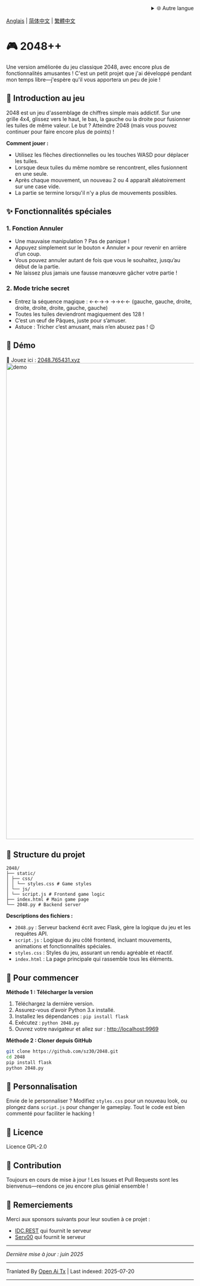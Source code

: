 <div align="right">
  <details>
    <summary >🌐 Autre langue</summary>
    <div>
      <div align="center">
        <a href="https://openaitx.github.io/view.html?user=sz30&project=2048-magic&lang=ja">日本語</a>
        | <a href="https://openaitx.github.io/view.html?user=sz30&project=2048-magic&lang=ko">한국어</a>
        | <a href="https://openaitx.github.io/view.html?user=sz30&project=2048-magic&lang=hi">हिन्दी</a>
        | <a href="https://openaitx.github.io/view.html?user=sz30&project=2048-magic&lang=th">ไทย</a>
        | <a href="https://openaitx.github.io/view.html?user=sz30&project=2048-magic&lang=fr">Français</a>
        | <a href="https://openaitx.github.io/view.html?user=sz30&project=2048-magic&lang=de">Deutsch</a>
        | <a href="https://openaitx.github.io/view.html?user=sz30&project=2048-magic&lang=es">Español</a>
        | <a href="https://openaitx.github.io/view.html?user=sz30&project=2048-magic&lang=it">Itapano</a>
        | <a href="https://openaitx.github.io/view.html?user=sz30&project=2048-magic&lang=ru">Русский</a>
        | <a href="https://openaitx.github.io/view.html?user=sz30&project=2048-magic&lang=pt">Português</a>
        | <a href="https://openaitx.github.io/view.html?user=sz30&project=2048-magic&lang=nl">Nederlands</a>
        | <a href="https://openaitx.github.io/view.html?user=sz30&project=2048-magic&lang=pl">Polski</a>
        | <a href="https://openaitx.github.io/view.html?user=sz30&project=2048-magic&lang=ar">العربية</a>
        | <a href="https://openaitx.github.io/view.html?user=sz30&project=2048-magic&lang=fa">فارسی</a>
        | <a href="https://openaitx.github.io/view.html?user=sz30&project=2048-magic&lang=tr">Türkçe</a>
        | <a href="https://openaitx.github.io/view.html?user=sz30&project=2048-magic&lang=vi">Tiếng Việt</a>
        | <a href="https://openaitx.github.io/view.html?user=sz30&project=2048-magic&lang=id">Bahasa Indonesia</a>
      </div>
    </div>
  </details>
</div>


[Anglais](https://raw.githubusercontent.com/sz30/2048-magic/main/README.md) | [简体中文](https://raw.githubusercontent.com/sz30/2048-magic/main/README.zh-CN.md) | [繁體中文](https://raw.githubusercontent.com/sz30/2048-magic/main/README.zh-TW.md)

# 🎮 2048++

Une version améliorée du jeu classique 2048, avec encore plus de fonctionnalités amusantes ! C'est un petit projet que j'ai développé pendant mon temps libre—j'espère qu'il vous apportera un peu de joie !

## 🎯 Introduction au jeu

2048 est un jeu d'assemblage de chiffres simple mais addictif. Sur une grille 4x4, glissez vers le haut, le bas, la gauche ou la droite pour fusionner les tuiles de même valeur. Le but ? Atteindre 2048 (mais vous pouvez continuer pour faire encore plus de points) !

**Comment jouer :**
- Utilisez les flèches directionnelles ou les touches WASD pour déplacer les tuiles.
- Lorsque deux tuiles du même nombre se rencontrent, elles fusionnent en une seule.
- Après chaque mouvement, un nouveau 2 ou 4 apparaît aléatoirement sur une case vide.
- La partie se termine lorsqu'il n'y a plus de mouvements possibles.

## ✨ Fonctionnalités spéciales

### 1. Fonction Annuler
- Une mauvaise manipulation ? Pas de panique !
- Appuyez simplement sur le bouton « Annuler » pour revenir en arrière d’un coup.
- Vous pouvez annuler autant de fois que vous le souhaitez, jusqu’au début de la partie.
- Ne laissez plus jamais une fausse manœuvre gâcher votre partie !

### 2. Mode triche secret
- Entrez la séquence magique : ←←→→ →→←← (gauche, gauche, droite, droite, droite, droite, gauche, gauche)
- Toutes les tuiles deviendront magiquement des 128 !
- C’est un œuf de Pâques, juste pour s’amuser.
- Astuce : Tricher c’est amusant, mais n’en abusez pas ! 😉

## 🎯 Démo

🎯 Jouez ici : [2048.765431.xyz](https://2048.765431.xyz/)
<img width="1279" alt="demo" src="https://github.com/user-attachments/assets/0df2c956-b6d9-4371-a916-f6ac3ae642be" />



## 📁 Structure du projet
```
2048/
├── static/
│ ├── css/
│ │ └── styles.css # Game styles
│ └── js/
│ └── script.js # Frontend game logic
├── index.html # Main game page
└── 2048.py # Backend server
```
**Descriptions des fichiers :**
- `2048.py` : Serveur backend écrit avec Flask, gère la logique du jeu et les requêtes API.
- `script.js` : Logique du jeu côté frontend, incluant mouvements, animations et fonctionnalités spéciales.
- `styles.css` : Styles du jeu, assurant un rendu agréable et réactif.
- `index.html` : La page principale qui rassemble tous les éléments.

## 🚀 Pour commencer

**Méthode 1 : Télécharger la version**
1. Téléchargez la dernière version.
2. Assurez-vous d’avoir Python 3.x installé.
3. Installez les dépendances : `pip install flask`
4. Exécutez : `python 2048.py`
5. Ouvrez votre navigateur et allez sur : [http://localhost:9969](http://localhost:9969)

**Méthode 2 : Cloner depuis GitHub**
```bash
git clone https://github.com/sz30/2048.git
cd 2048
pip install flask
python 2048.py
```
## 🎨 Personnalisation

Envie de le personnaliser ? Modifiez `styles.css` pour un nouveau look, ou plongez dans `script.js` pour changer le gameplay. Tout le code est bien commenté pour faciliter le hacking !

## 📝 Licence

Licence GPL-2.0

## 🤝 Contribution

Toujours en cours de mise à jour ! Les Issues et Pull Requests sont les bienvenus—rendons ce jeu encore plus génial ensemble !


## 🙏 Remerciements

Merci aux sponsors suivants pour leur soutien à ce projet :
- [IDC.REST](https://idc.rest/) qui fournit le serveur
- [Serv00](https://www.serv00.com/) qui fournit le serveur

---
_Dernière mise à jour : juin 2025_



---

Tranlated By [Open Ai Tx](https://github.com/OpenAiTx/OpenAiTx) | Last indexed: 2025-07-20

---